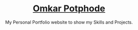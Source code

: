 <div align="center">
  <h1><a href="https://omkar-potphode-portfolio-phi.vercel.app/" target="_blank">Omkar Potphode</a></h1>
  My Personal Portfolio website to show my Skills and Projects.
</div>
